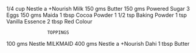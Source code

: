 1/4 cup     Nestle a +Nourish Milk
150 gms     Butter
150 gms     Powered Sugar
3           Eggs
150 gms     Maida
1 tbsp      Cocoa Powder
1 1/2 tsp   Baking Powder
1 tsp       Vanilla Essence
2 tbsp      Red Colour

                   TOPPINGS
100 gms     Nestle MILKMAID
400 gms     Nestle a +Nourish Dahi
1 tbsp      Butter